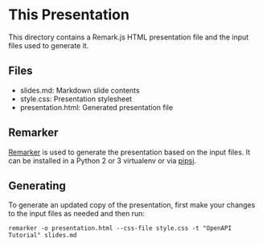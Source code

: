 This Presentation
=================

This directory contains a Remark.js HTML presentation file and the input files
used to generate it.

Files
-----

- slides.md: Markdown slide contents
- style.css: Presentation stylesheet
- presentation.html: Generated presentation file

Remarker
--------

[Remarker](https://github.com/tylerdave/remarker) is used to generate the 
presentation based on the input files. It can be installed in a Python 2 or 3
virtualenv or via [pipsi](https://github.com/mitsuhiko/pipsi).

Generating
----------

To generate an updated copy of the presentation, first make your changes to the
input files as needed and then run:

`remarker -o presentation.html --css-file style.css -t "OpenAPI Tutorial" slides.md`
